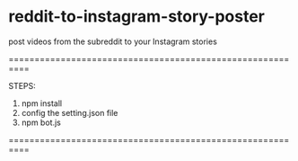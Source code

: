 # reddit-to-instagram-story-poster
post videos from the subreddit  to your Instagram stories


==========================================================

STEPS:

1) npm install
2) config the setting.json file
3) npm bot.js

==========================================================
